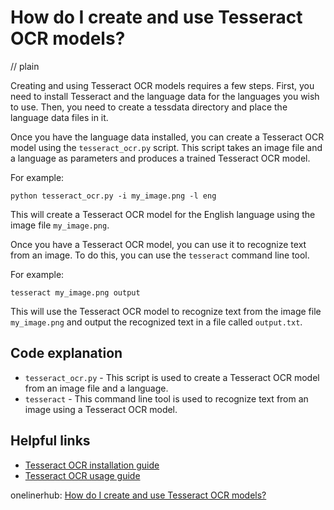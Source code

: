 # How do I create and use Tesseract OCR models?
// plain

Creating and using Tesseract OCR models requires a few steps. First, you need to install Tesseract and the language data for the languages you wish to use. Then, you need to create a tessdata directory and place the language data files in it.

Once you have the language data installed, you can create a Tesseract OCR model using the `tesseract_ocr.py` script. This script takes an image file and a language as parameters and produces a trained Tesseract OCR model.

For example:

```
python tesseract_ocr.py -i my_image.png -l eng
```

This will create a Tesseract OCR model for the English language using the image file `my_image.png`.

Once you have a Tesseract OCR model, you can use it to recognize text from an image. To do this, you can use the `tesseract` command line tool.

For example:

```
tesseract my_image.png output
```

This will use the Tesseract OCR model to recognize text from the image file `my_image.png` and output the recognized text in a file called `output.txt`.

## Code explanation


* `tesseract_ocr.py` - This script is used to create a Tesseract OCR model from an image file and a language.
* `tesseract` - This command line tool is used to recognize text from an image using a Tesseract OCR model.

## Helpful links

* [Tesseract OCR installation guide](https://github.com/tesseract-ocr/tesseract/wiki/Compiling#installing-tesseract)
* [Tesseract OCR usage guide](https://github.com/tesseract-ocr/tesseract/wiki/Command-Line-Usage)

onelinerhub: [How do I create and use Tesseract OCR models?](https://onelinerhub.com/tesseract-ocr/how-do-i-create-and-use-tesseract-ocr-models)